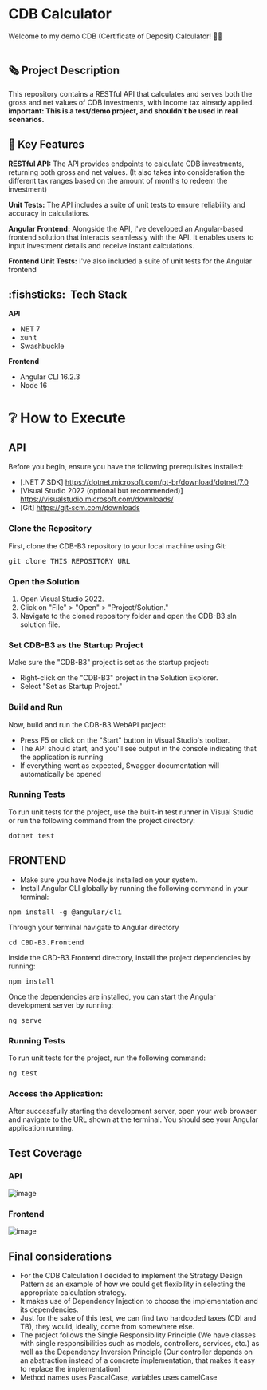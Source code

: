# CDB Calculator
Welcome to my demo CDB (Certificate of Deposit) Calculator! 🚀😄
<br/>
<br/>
## 🗞️ Project Description
This repository contains a RESTful API that calculates and serves both the gross and net values of CDB investments, with income tax already applied.
<br/>**important: This is a test/demo project, and shouldn't be used in real scenarios.**
<br/>
## 🔑 Key Features

**RESTful API:** The API provides endpoints to calculate CDB investments, returning both gross and net values. (It also takes into consideration the different tax ranges based on the amount of months to redeem the investment)

**Unit Tests:** The API includes a suite of unit tests to ensure reliability and accuracy in calculations.

**Angular Frontend:** Alongside the API, I've developed an Angular-based frontend solution that interacts seamlessly with the API. It enables users to input investment details and receive instant calculations.

**Frontend Unit Tests:** I've also included a suite of unit tests for the Angular frontend

## :fishsticks: &nbsp;Tech Stack

**API**
   - NET 7
   - xunit
   - Swashbuckle
     
**Frontend**
  - Angular CLI 16.2.3
  - Node 16

# ❔ How to Execute

## API
Before you begin, ensure you have the following prerequisites installed:
- [.NET 7 SDK] https://dotnet.microsoft.com/pt-br/download/dotnet/7.0
- [Visual Studio 2022 (optional but recommended)] https://visualstudio.microsoft.com/downloads/
- [Git] https://git-scm.com/downloads

### Clone the Repository
First, clone the CDB-B3 repository to your local machine using Git:
<pre>
git clone THIS_REPOSITORY_URL
</pre>

### Open the Solution
1. Open Visual Studio 2022.
2. Click on "File" > "Open" > "Project/Solution."
3. Navigate to the cloned repository folder and open the CDB-B3.sln solution file.

### Set CDB-B3 as the Startup Project
Make sure the "CDB-B3" project is set as the startup project:
- Right-click on the "CDB-B3" project in the Solution Explorer.
- Select "Set as Startup Project."

### Build and Run
Now, build and run the CDB-B3 WebAPI project:

- Press F5 or click on the "Start" button in Visual Studio's toolbar.
- The API should start, and you'll see output in the console indicating that the application is running
- If everything went as expected, Swagger documentation will automatically be opened

### Running Tests
To run unit tests for the project, use the built-in test runner in Visual Studio or run the following command from the project directory:
<pre>
dotnet test
</pre>

## FRONTEND 
- Make sure you have Node.js installed on your system.
- Install Angular CLI globally by running the following command in your terminal:

<pre>
npm install -g @angular/cli
</pre>

Through your terminal navigate to Angular directory
  <pre>cd CBD-B3.Frontend</pre>

Inside the CBD-B3.Frontend directory, install the project dependencies by running:
  <pre>npm install</pre>
Once the dependencies are installed, you can start the Angular development server by running:
  <pre>ng serve</pre>

### Running Tests
To run unit tests for the project, run the following command:
<pre>
ng test
</pre>

### Access the Application:
After successfully starting the development server, open your web browser and navigate to the URL shown at the terminal. You should see your Angular application running.

## Test Coverage
### API
![image](https://github.com/DejeanEcheverrya/cdb-b3/assets/145882794/6db150ea-aa09-4567-acd0-347f0ae281b7)

### Frontend
![image](https://github.com/DejeanEcheverrya/cdb-b3/assets/145882794/193349e2-4c80-4328-92e2-c9821eefc57f)


## Final considerations
- For the CDB Calculation I decided to implement the Strategy Design Pattern as an example of how we could get flexibility in selecting the appropriate calculation strategy.
- It makes use of Dependency Injection to choose the implementation and its dependencies.
- Just for the sake of this test, we can find two hardcoded taxes (CDI and TB), they would, ideally, come from somewhere else.
- The project follows the Single Responsibility Principle (We have classes with single responsibilities such as models, controllers, services, etc.) as well as the Dependency Inversion Principle (Our controller depends on an abstraction instead of a concrete implementation, that makes it easy to replace the implementation)
- Method names uses PascalCase, variables uses camelCase
